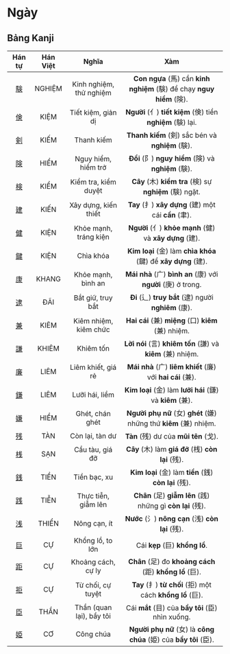 <link href="styles.css" rel="stylesheet">

# Ngày

## Bảng Kanji

| Hán tự | Hán Việt | Nghĩa | Xàm |
| :---: | :---: | :---: | :---: |
| [<span class="stroke-order">験</span>](https://mazii.net/vi-VN/search/kanji/javi/%E9%A8%93) | NGHIỆM | Kinh nghiệm, thử nghiệm | **Con ngựa** (馬) cần **kinh nghiệm** (験) để chạy **nguy hiểm** (険). |
| [<span class="stroke-order">倹</span>](https://mazii.net/vi-VN/search/kanji/javi/%E5%80%B9) | KIỆM | Tiết kiệm, giản dị | **Người** (亻) **tiết kiệm** (倹) tiền **nghiệm** (験) lại. |
| [<span class="stroke-order">剣</span>](https://mazii.net/vi-VN/search/kanji/javi/%E5%89%A3) | KIẾM | Thanh kiếm | **Thanh kiếm** (剣) sắc bén và **nghiệm** (験). |
| [<span class="stroke-order">険</span>](https://mazii.net/vi-VN/search/kanji/javi/%E9%99%BA) | HIỂM | Nguy hiểm, hiểm trở | **Đồi** (阝) **nguy hiểm** (険) và **nghiệm** (験). |
| [<span class="stroke-order">検</span>](https://mazii.net/vi-VN/search/kanji/javi/%E6%A4%9C) | KIỂM | Kiểm tra, kiểm duyệt | **Cây** (木) **kiểm tra** (検) sự **nghiệm** (験) ngặt. |
| [<span class="stroke-order">建</span>](https://mazii.net/vi-VN/search/kanji/javi/%E5%BB%BA) | KIẾN | Xây dựng, kiến thiết | **Tay** (扌) **xây dựng** (建) một cái **cần** (聿). |
| [<span class="stroke-order">健</span>](https://mazii.net/vi-VN/search/kanji/javi/%E5%81%A5) | KIỆN | Khỏe mạnh, tráng kiện | **Người** (亻) **khỏe mạnh** (健) và **xây dựng** (建). |
| [<span class="stroke-order">鍵</span>](https://mazii.net/vi-VN/search/kanji/javi/%E9%8D%B5) | KIỆN | Chìa khóa | **Kim loại** (金) làm **chìa khóa** (鍵) để **xây dựng** (建). |
| [<span class="stroke-order">康</span>](https://mazii.net/vi-VN/search/kanji/javi/%E5%BA%B7) | KHANG | Khỏe mạnh, bình an | **Mái nhà** (广) **bình an** (康) với **người** (庚) ở trong. |
| [<span class="stroke-order">逮</span>](https://mazii.net/vi-VN/search/kanji/javi/%E9%80%AE) | ĐÃI | Bắt giữ, truy bắt | **Đi** (辶) **truy bắt** (逮) người **nghiêm** (康). |
| [<span class="stroke-order">兼</span>](https://mazii.net/vi-VN/search/kanji/javi/%E5%85%BC) | KIÊM | Kiêm nhiệm, kiêm chức | **Hai cái** (兼) **miệng** (口) **kiêm** (兼) nhiệm. |
| [<span class="stroke-order">謙</span>](https://mazii.net/vi-VN/search/kanji/javi/%E8%AC%99) | KHIÊM | Khiêm tốn | **Lời nói** (言) **khiêm tốn** (謙) và **kiêm** (兼) nhiệm. |
| [<span class="stroke-order">廉</span>](https://mazii.net/vi-VN/search/kanji/javi/%E5%BB%89) | LIÊM | Liêm khiết, giá rẻ | **Mái nhà** (广) **liêm khiết** (廉) với **hai cái** (兼). |
| [<span class="stroke-order">鎌</span>](https://mazii.net/vi-VN/search/kanji/javi/%E9%8E%8C) | LIÊM | Lưỡi hái, liềm | **Kim loại** (金) làm **lưỡi hái** (鎌) và **kiêm** (兼). |
| [<span class="stroke-order">嫌</span>](https://mazii.net/vi-VN/search/kanji/javi/%E5%AB%8C) | HIỀM | Ghét, chán ghét | **Người phụ nữ** (女) **ghét** (嫌) những thứ **kiêm** (兼) nhiệm. |
| [<span class="stroke-order">残</span>](https://mazii.net/vi-VN/search/kanji/javi/%E6%AE%8B) | TÀN | Còn lại, tàn dư | **Tàn** (残) dư của **mũi tên** (戈). |
| [<span class="stroke-order">桟</span>](https://mazii.net/vi-VN/search/kanji/javi/%E6%A1%9F) | SẠN | Cầu tàu, giá đỡ | **Cây** (木) làm **giá đỡ** (桟) **còn lại** (残). |
| [<span class="stroke-order">銭</span>](https://mazii.net/vi-VN/search/kanji/javi/%E9%8A%AD) | TIỀN | Tiền bạc, xu | **Kim loại** (金) làm **tiền** (銭) **còn lại** (残). |
| [<span class="stroke-order">践</span>](https://mazii.net/vi-VN/search/kanji/javi/%E8%B7%B5) | TIỄN | Thực tiễn, giẫm lên | **Chân** (足) **giẫm lên** (践) những gì **còn lại** (残). |
| [<span class="stroke-order">浅</span>](https://mazii.net/vi-VN/search/kanji/javi/%E6%B5%85) | THIỂN | Nông cạn, ít | **Nước** (氵) **nông cạn** (浅) **còn lại** (残). |
| [<span class="stroke-order">巨</span>](https://mazii.net/vi-VN/search/kanji/javi/%E5%B7%A8) | CỰ | Khổng lồ, to lớn | Cái **kẹp** (巨) **khổng lồ**. |
| [<span class="stroke-order">距</span>](https://mazii.net/vi-VN/search/kanji/javi/%E8%B7%9D) | CỰ | Khoảng cách, cự ly | **Chân** (足) đo **khoảng cách** (距) **khổng lồ** (巨). |
| [<span class="stroke-order">拒</span>](https://mazii.net/vi-VN/search/kanji/javi/%E6%8B%92) | CỰ | Từ chối, cự tuyệt | **Tay** (扌) **từ chối** (拒) một cách **khổng lồ** (巨). |
| [<span class="stroke-order">臣</span>](https://mazii.net/vi-VN/search/kanji/javi/%E8%87%A3) | THẦN | Thần (quan lại), bầy tôi | Cái **mắt** (目) của **bầy tôi** (臣) nhìn xuống. |
| [<span class="stroke-order">姫</span>](https://mazii.net/vi-VN/search/kanji/javi/%E5%A7%AB) | CƠ | Công chúa | **Người phụ nữ** (女) là **công chúa** (姫) của **bầy tôi** (臣). |

